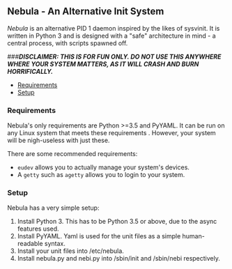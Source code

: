 ## Nebula - An Alternative Init System

*Nebula* is an alternative PID 1 daemon inspired by the likes of sysvinit. It is written in Python 3 and is designed 
with a "safe" architecture in mind - a central process, with scripts spawned off.

###_**DISCLAIMER: THIS IS FOR FUN ONLY. DO NOT USE THIS ANYWHERE WHERE YOUR SYSTEM MATTERS, AS IT WILL CRASH AND BURN HORRIFICALLY.**_

 - [Requirements](#requirements)
 - [Setup](#setup)

### Requirements

Nebula's only requirements are Python >=3.5 and PyYAML. It can be run on any Linux system that meets these requirements
. However, your system will be nigh-useless with just these.

There are some recommended requirements:

 - `eudev` allows you to actually manage your system's devices.
 - A `getty` such as `agetty` allows you to login to your system.


### Setup

Nebula has a very simple setup:

 1. Install Python 3. This has to be Python 3.5 or above, due to the async features used.
 2. Install PyYAML. Yaml is used for the unit files as a simple human-readable syntax.
 3. Install your unit files into /etc/nebula. 
 4. Install nebula.py and nebi.py into /sbin/init and /sbin/nebi respectively.
